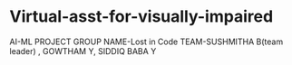 # Virtual-asst-for-visually-impaired
AI-ML PROJECT GROUP NAME-Lost in Code TEAM-SUSHMITHA B(team leader) , GOWTHAM Y, SIDDIQ BABA Y
